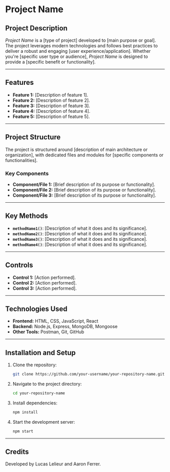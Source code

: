 # **Project Name**

## **Project Description**  
*Project Name* is a [type of project] developed to [main purpose or goal]. The project leverages modern technologies and follows best practices to deliver a robust and engaging [user experience/application]. Whether you're [specific user type or audience], *Project Name* is designed to provide a [specific benefit or functionality].  

---

## **Features**  
- **Feature 1:** [Description of feature 1].  
- **Feature 2:** [Description of feature 2].  
- **Feature 3:** [Description of feature 3].  
- **Feature 4:** [Description of feature 4].  
- **Feature 5:** [Description of feature 5].  

---

## **Project Structure**  
The project is structured around [description of main architecture or organization], with dedicated files and modules for [specific components or functionalities].  

### **Key Components**  
- **Component/File 1:** [Brief description of its purpose or functionality].  
- **Component/File 2:** [Brief description of its purpose or functionality].  
- **Component/File 3:** [Brief description of its purpose or functionality].  

---

## **Key Methods**  
- **`methodName1()`**: [Description of what it does and its significance].  
- **`methodName2()`**: [Description of what it does and its significance].  
- **`methodName3()`**: [Description of what it does and its significance].  
- **`methodName4()`**: [Description of what it does and its significance].  

---

## **Controls**  
- **Control 1:** [Action performed].  
- **Control 2:** [Action performed].  
- **Control 3:** [Action performed].  

---

## **Technologies Used**  
- **Frontend:** HTML, CSS, JavaScript, React  
- **Backend:** Node.js, Express, MongoDB, Mongoose  
- **Other Tools:** Postman, Git, GitHub  

---

## **Installation and Setup**  
1. Clone the repository:  
   ```bash
   git clone https://github.com/your-username/your-repository-name.git
2. Navigate to the project directory:
   ```bash
   cd your-repository-name
3. Install dependencies:
   ```bash
   npm install
4. Start the development server:
   ```bash
   npm start

___

## **Credits**

Developed by Lucas Lelieur and Aaron Ferrer.



